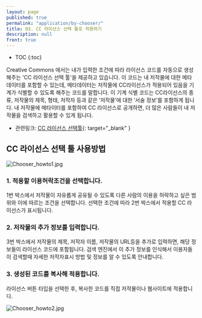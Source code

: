 ```yaml
---
layout: page
published: true
permalink: "application/by-chooser/"
title: 03. CC 라이선스 선택 툴로 적용하기
description: null
front: true
---
```



* TOC
{:toc}

Creative Commons 에서는 내가 입력한 조건에 따라 라이선스 코드를 자동으로 생성해주는 'CC 라이선스 선택 툴'을 제공하고 있습니다. 이 코드는 내 저작물에 대한 메타데이터를 포함할 수 있는데, 메타데이터는 저작물에 CC라이선스가 적용되어 있음을 기계가 식별할 수 있도록 해주는 코드를 말합니다. 이 기계 식별 코드는 CC라이선스의 종류, 저작물의 제목, 형태, 저작자 등과 같은 ‘저작물’에 대한 ‘서술 정보’를 포함하게 됩니다. 내 저작물에 메타이터를 포함하여 CC 라이선스로 공개하면, 더 많은 사람들이 내 저작물을 검색하고 활용할 수 있게 됩니다.

- 관련링크: [CC 라이선스 선택툴](http://creativecommons.org/choose/?lang=ko){: target="_blank" }

## CC 라이선스 선택 툴 사용방법

![Chooser_howto1.jpg]({{site.baseurl}}/media/Chooser_howto1.jpg)

### 1. 적용할 이용허락조건을 선택합니다.

1번 박스에서 저작물이 자유롭게 공유될 수 있도록 다른 사람의 이용을 허락하고 싶은 범위와 이에 따르는 조건을 선택합니다.
선택한 조건에 따라 2번 박스에서 적용할 CC 라이선스가 표시됩니다.

### 2. 저작물의 추가 정보를 입력합니다.

3번 박스에서 저작물의 제목, 저작자 이름, 저작물의 URL등을 추가로 입력하면, 해당 정보들이 라이선스 코드에 포함됩니다. 검색 엔진에서 이 추가 정보를 인식해서 이용자들이 검색할때 자세한 저작자표시 방법 및 정보를 알 수 있도록 안내합니다.

### 3. 생성된 코드를 복사해 적용합니다.

라이선스 버튼 타입을 선택한 후, 복사한 코드를 직접 저작물이나 웹사이트에 적용합니다.

![Chooser_howto2.jpg]({{site.baseurl}}/media/Chooser_howto2.jpg)
